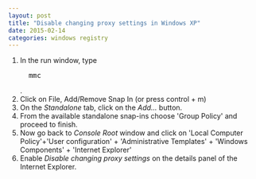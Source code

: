 ```yaml
---
layout: post
title: "Disable changing proxy settings in Windows XP"
date: 2015-02-14
categories: windows registry
---
```

1. In the run window, type <pre> <kbd> mmc </kbd> </pre>.
2. Click on File, Add/Remove Snap In (or press control + m)
3. On the *Standalone* tab, click on the *Add...* button. 
4. From the available standalone snap-ins choose 'Group Policy' and proceed to finish.
5. Now go back to *Console Root* window and click on 'Local Computer Policy'+'User configuration' + 'Administrative Templates' + 'Windows Components' + 'Internet Explorer'
6. Enable *Disable changing proxy settings* on the details panel of the Internet Explorer. 
